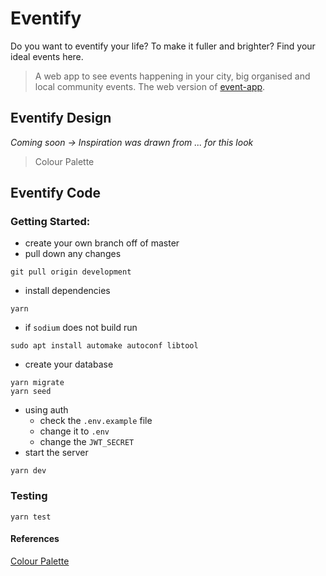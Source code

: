 # Eventify
Do you want to eventify your life? To make it fuller and brighter? Find your ideal events here.  

> A web app to see events happening in your city, big organised and local community events.
The web version of [event-app](https://github.com/emilyparkes/event-app).

## Eventify Design
_Coming soon -> Inspiration was drawn from ... for this look_
> Colour Palette  


## Eventify Code
### Getting Started:
- create your own branch off of master
- pull down any changes
```shell
git pull origin development
```
- install dependencies
```shell
yarn
```
  - if `sodium` does not build run 
  ```shell
  sudo apt install automake autoconf libtool
  ```
- create your database
```shell
yarn migrate
yarn seed
```
- using auth
  - check the `.env.example` file
  - change it to `.env`
  - change the `JWT_SECRET`
- start the server
```shell
yarn dev
```

### Testing
```shell
yarn test
```


#### References
[Colour Palette](https://material.io/tools/color/#!/?view.left=0&view.right=0&primary.color=4527A0&secondary.color=4DD0E1)
